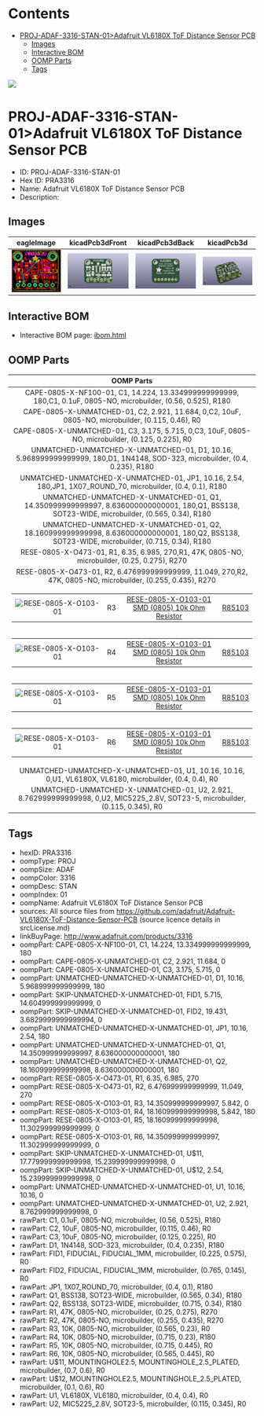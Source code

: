 



Contents
========

* [PROJ-ADAF-3316-STAN-01>Adafruit VL6180X ToF Distance Sensor PCB](#proj-adaf-3316-stan-01adafruit-vl6180x-tof-distance-sensor-pcb)
	* [Images](#images)
	* [Interactive BOM](#interactive-bom)
	* [OOMP Parts](#oomp-parts)
	* [Tags](#tags)
  
![][im]
# PROJ-ADAF-3316-STAN-01>Adafruit VL6180X ToF Distance Sensor PCB

- ID: PROJ-ADAF-3316-STAN-01
- Hex ID: PRA3316
- Name: Adafruit VL6180X ToF Distance Sensor PCB
- Description: 

## Images
  
  

|eagleImage|kicadPcb3dFront|kicadPcb3dBack|kicadPcb3d|
| :---: | :---: | :---: | :---: |
|[![eagleImage](eagleImage_140.png)](eagleImage_600.png)|[![kicadPcb3dFront](kicadPcb3dFront_140.png)](kicadPcb3dFront_600.png)|[![kicadPcb3dBack](kicadPcb3dBack_140.png)](kicadPcb3dBack_600.png)|[![kicadPcb3d](kicadPcb3d_140.png)](kicadPcb3d_600.png)|

## Interactive BOM

- Interactive BOM page: [ibom.html](kicad/bom/ibom.html)

## OOMP Parts
  

|OOMP Parts|
| :---: |
|CAPE-0805-X-NF100-01, C1, 14.224, 13.334999999999999, 180,C1, 0.1uF, 0805-NO, microbuilder, (0.56, 0.525), R180|
|CAPE-0805-X-UNMATCHED-01, C2, 2.921, 11.684, 0,C2, 10uF, 0805-NO, microbuilder, (0.115, 0.46), R0|
|CAPE-0805-X-UNMATCHED-01, C3, 3.175, 5.715, 0,C3, 10uF, 0805-NO, microbuilder, (0.125, 0.225), R0|
|UNMATCHED-UNMATCHED-X-UNMATCHED-01, D1, 10.16, 5.968999999999999, 180,D1, 1N4148, SOD-323, microbuilder, (0.4, 0.235), R180|
|UNMATCHED-UNMATCHED-X-UNMATCHED-01, JP1, 10.16, 2.54, 180,JP1, 1X07_ROUND_70, microbuilder, (0.4, 0.1), R180|
|UNMATCHED-UNMATCHED-X-UNMATCHED-01, Q1, 14.350999999999997, 8.636000000000001, 180,Q1, BSS138, SOT23-WIDE, microbuilder, (0.565, 0.34), R180|
|UNMATCHED-UNMATCHED-X-UNMATCHED-01, Q2, 18.160999999999998, 8.636000000000001, 180,Q2, BSS138, SOT23-WIDE, microbuilder, (0.715, 0.34), R180|
|RESE-0805-X-O473-01, R1, 6.35, 6.985, 270,R1, 47K, 0805-NO, microbuilder, (0.25, 0.275), R270|
|RESE-0805-X-O473-01, R2, 6.476999999999999, 11.049, 270,R2, 47K, 0805-NO, microbuilder, (0.255, 0.435), R270|
|<table><tr><td>![RESE-0805-X-O103-01](https://raw.githubusercontent.com/oomlout/oomlout_OOMP_parts/main/RESE-0805-X-O103-01/image_140.jpg)</td><td> R3</td><td>[RESE-0805-X-O103-01<br>SMD (0805) 10k Ohm Resistor](https://github.com/oomlout/oomlout_OOMP_parts/tree/main/RESE-0805-X-O103-01/)</td><td>[R85103](https://github.com/oomlout/oomlout_OOMP_parts/tree/main/RESE-0805-X-O103-01/)</td></tr></table>|
|<table><tr><td>![RESE-0805-X-O103-01](https://raw.githubusercontent.com/oomlout/oomlout_OOMP_parts/main/RESE-0805-X-O103-01/image_140.jpg)</td><td> R4</td><td>[RESE-0805-X-O103-01<br>SMD (0805) 10k Ohm Resistor](https://github.com/oomlout/oomlout_OOMP_parts/tree/main/RESE-0805-X-O103-01/)</td><td>[R85103](https://github.com/oomlout/oomlout_OOMP_parts/tree/main/RESE-0805-X-O103-01/)</td></tr></table>|
|<table><tr><td>![RESE-0805-X-O103-01](https://raw.githubusercontent.com/oomlout/oomlout_OOMP_parts/main/RESE-0805-X-O103-01/image_140.jpg)</td><td> R5</td><td>[RESE-0805-X-O103-01<br>SMD (0805) 10k Ohm Resistor](https://github.com/oomlout/oomlout_OOMP_parts/tree/main/RESE-0805-X-O103-01/)</td><td>[R85103](https://github.com/oomlout/oomlout_OOMP_parts/tree/main/RESE-0805-X-O103-01/)</td></tr></table>|
|<table><tr><td>![RESE-0805-X-O103-01](https://raw.githubusercontent.com/oomlout/oomlout_OOMP_parts/main/RESE-0805-X-O103-01/image_140.jpg)</td><td> R6</td><td>[RESE-0805-X-O103-01<br>SMD (0805) 10k Ohm Resistor](https://github.com/oomlout/oomlout_OOMP_parts/tree/main/RESE-0805-X-O103-01/)</td><td>[R85103](https://github.com/oomlout/oomlout_OOMP_parts/tree/main/RESE-0805-X-O103-01/)</td></tr></table>|
|UNMATCHED-UNMATCHED-X-UNMATCHED-01, U1, 10.16, 10.16, 0,U1, VL6180X, VL6180, microbuilder, (0.4, 0.4), R0|
|UNMATCHED-UNMATCHED-X-UNMATCHED-01, U2, 2.921, 8.762999999999998, 0,U2, MIC5225_2.8V, SOT23-5, microbuilder, (0.115, 0.345), R0|

## Tags

- hexID: PRA3316
- oompType: PROJ
- oompSize: ADAF
- oompColor: 3316
- oompDesc: STAN
- oompIndex: 01
- oompName: Adafruit VL6180X ToF Distance Sensor PCB
- sources: All source files from https://github.com/adafruit/Adafruit-VL6180X-ToF-Distance-Sensor-PCB (source licence details in srcLicense.md)
- linkBuyPage: http://www.adafruit.com/products/3316
- oompPart: CAPE-0805-X-NF100-01, C1, 14.224, 13.334999999999999, 180
- oompPart: CAPE-0805-X-UNMATCHED-01, C2, 2.921, 11.684, 0
- oompPart: CAPE-0805-X-UNMATCHED-01, C3, 3.175, 5.715, 0
- oompPart: UNMATCHED-UNMATCHED-X-UNMATCHED-01, D1, 10.16, 5.968999999999999, 180
- oompPart: SKIP-UNMATCHED-X-UNMATCHED-01, FID1, 5.715, 14.604999999999999, 0
- oompPart: SKIP-UNMATCHED-X-UNMATCHED-01, FID2, 19.431, 3.6829999999999994, 0
- oompPart: UNMATCHED-UNMATCHED-X-UNMATCHED-01, JP1, 10.16, 2.54, 180
- oompPart: UNMATCHED-UNMATCHED-X-UNMATCHED-01, Q1, 14.350999999999997, 8.636000000000001, 180
- oompPart: UNMATCHED-UNMATCHED-X-UNMATCHED-01, Q2, 18.160999999999998, 8.636000000000001, 180
- oompPart: RESE-0805-X-O473-01, R1, 6.35, 6.985, 270
- oompPart: RESE-0805-X-O473-01, R2, 6.476999999999999, 11.049, 270
- oompPart: RESE-0805-X-O103-01, R3, 14.350999999999997, 5.842, 0
- oompPart: RESE-0805-X-O103-01, R4, 18.160999999999998, 5.842, 180
- oompPart: RESE-0805-X-O103-01, R5, 18.160999999999998, 11.302999999999999, 0
- oompPart: RESE-0805-X-O103-01, R6, 14.350999999999997, 11.302999999999999, 0
- oompPart: SKIP-UNMATCHED-X-UNMATCHED-01, U$11, 17.779999999999998, 15.239999999999998, 0
- oompPart: SKIP-UNMATCHED-X-UNMATCHED-01, U$12, 2.54, 15.239999999999998, 0
- oompPart: UNMATCHED-UNMATCHED-X-UNMATCHED-01, U1, 10.16, 10.16, 0
- oompPart: UNMATCHED-UNMATCHED-X-UNMATCHED-01, U2, 2.921, 8.762999999999998, 0
- rawPart: C1, 0.1uF, 0805-NO, microbuilder, (0.56, 0.525), R180
- rawPart: C2, 10uF, 0805-NO, microbuilder, (0.115, 0.46), R0
- rawPart: C3, 10uF, 0805-NO, microbuilder, (0.125, 0.225), R0
- rawPart: D1, 1N4148, SOD-323, microbuilder, (0.4, 0.235), R180
- rawPart: FID1, FIDUCIAL, FIDUCIAL_1MM, microbuilder, (0.225, 0.575), R0
- rawPart: FID2, FIDUCIAL, FIDUCIAL_1MM, microbuilder, (0.765, 0.145), R0
- rawPart: JP1, 1X07_ROUND_70, microbuilder, (0.4, 0.1), R180
- rawPart: Q1, BSS138, SOT23-WIDE, microbuilder, (0.565, 0.34), R180
- rawPart: Q2, BSS138, SOT23-WIDE, microbuilder, (0.715, 0.34), R180
- rawPart: R1, 47K, 0805-NO, microbuilder, (0.25, 0.275), R270
- rawPart: R2, 47K, 0805-NO, microbuilder, (0.255, 0.435), R270
- rawPart: R3, 10K, 0805-NO, microbuilder, (0.565, 0.23), R0
- rawPart: R4, 10K, 0805-NO, microbuilder, (0.715, 0.23), R180
- rawPart: R5, 10K, 0805-NO, microbuilder, (0.715, 0.445), R0
- rawPart: R6, 10K, 0805-NO, microbuilder, (0.565, 0.445), R0
- rawPart: U$11, MOUNTINGHOLE2.5, MOUNTINGHOLE_2.5_PLATED, microbuilder, (0.7, 0.6), R0
- rawPart: U$12, MOUNTINGHOLE2.5, MOUNTINGHOLE_2.5_PLATED, microbuilder, (0.1, 0.6), R0
- rawPart: U1, VL6180X, VL6180, microbuilder, (0.4, 0.4), R0
- rawPart: U2, MIC5225_2.8V, SOT23-5, microbuilder, (0.115, 0.345), R0



[im]: kicadPcb3d_450.png
